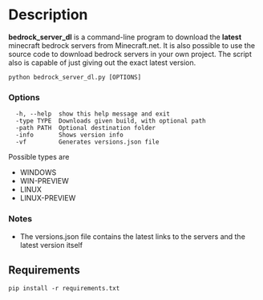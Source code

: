 # Description
**bedrock_server_dl** is a command-line program to download the **latest** minecraft bedrock servers from Minecraft.net. It is also possible to use the source code to download bedrock servers in your own project. The script also is capable of just giving out the exact latest version.

``python bedrock_server_dl.py [OPTIONS]``
### Options
```
  -h, --help  show this help message and exit
  -type TYPE  Downloads given build, with optional path
  -path PATH  Optional destination folder
  -info       Shows version info
  -vf         Generates versions.json file
```
Possible types are
- WINDOWS
- WIN-PREVIEW
- LINUX
- LINUX-PREVIEW

### Notes
- The versions.json file contains the latest links to the servers and the latest version itself

## Requirements
``pip install -r requirements.txt``